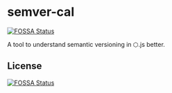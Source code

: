 # semver-cal
[![FOSSA Status](https://app.fossa.io/api/projects/git%2Bgithub.com%2FShriram-Balaji%2Fsemver-cal.svg?type=shield)](https://app.fossa.io/projects/git%2Bgithub.com%2FShriram-Balaji%2Fsemver-cal?ref=badge_shield)


A tool to understand semantic versioning in ⬡.js better. 


## License
[![FOSSA Status](https://app.fossa.io/api/projects/git%2Bgithub.com%2FShriram-Balaji%2Fsemver-cal.svg?type=large)](https://app.fossa.io/projects/git%2Bgithub.com%2FShriram-Balaji%2Fsemver-cal?ref=badge_large)